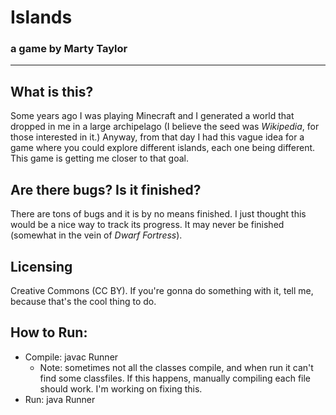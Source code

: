 # Islands
### a game by Marty Taylor

---

## What is this?

Some years ago I was playing Minecraft and I generated a world that dropped in me in a large archipelago (I believe the seed was _Wikipedia_, for those interested in it.)
Anyway, from that day I had this vague idea for a game where you could explore different islands, each one being different. This game is getting me closer to that goal.

## Are there bugs? Is it finished?

There are tons of bugs and it is by no means finished. I just thought this would be a nice way to track its progress. It may never be finished (somewhat in the vein of _Dwarf Fortress_).

## Licensing

Creative Commons (CC BY). If you're gonna do something with it, tell me, because that's the cool thing to do.

## How to Run:

* Compile: javac Runner
  * Note: sometimes not all the classes compile, and when run it can't find some classfiles. If this happens, manually compiling each file should work. I'm working on fixing this.
* Run: java Runner